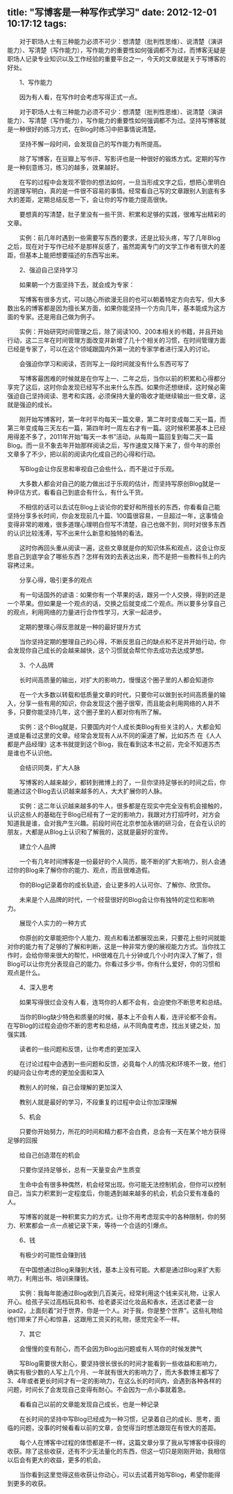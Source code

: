 title: "写博客是一种写作式学习"
date: 2012-12-01 10:17:12
tags:
---
　　对于职场人士有三种能力必须不可少：想清楚（批判性思维）、说清楚（演讲能力）、写清楚（写作能力），写作能力的重要性如何强调都不为过，而博客无疑是职场人记录专业知识以及工作经验的重要平台之一，今天的文章就是关于写博客的好处。

　　1、写作能力

　　因为有人看，在写作时会考虑写得正式一点。

　　对于职场人士有三种能力必须不可少：想清楚（批判性思维）、说清楚（演讲能力）、写清楚（写作能力），写作能力的重要性如何强调都不为过。坚持写博客就是一种很好的练习方式，在Blog时练习中把事情说清楚。

　　坚持不懈一段时间，会发现自己的写作能力有所提高。

　　除了写博客，在豆瓣上写书评、写影评也是一种很好的锻炼方式。定期的写作是一种刻意练习，练习的越多，效果越好。

　　在写的过程中会发现不管你的想法如何，一旦当形成文字之后，想把心里明白的道理写明白，真的是一件很不容易的事情。经常看自己写的文章跟别人到底有多大的差距，定期总结反思一下，会让你的写作能力提高很快。

　　要想真的写清楚，肚子里没有一些干货、积累和足够的实践，很难写出精彩的文章。

　　实例：前几年时遇到一些需要写东西的要求，还是比较头疼，写了几年Blog之后，现在对于写作已经不是那样反感了，虽然距离专门的文学工作者有很大的差距，但基本上能把想要描述的东西写出来。

<!--more-->

　　2、强迫自己坚持学习

　　如果朝一个方面坚持下去，就会成为专家：

　　写博客有很多方式，可以随心所欲漫无目的也可以朝着特定方向去写，但大多数出名的博客都是因为擅长某方面，如果你能坚持一个方向几年，基本能成为这方面的专家。还是用自己做为例子。

　　实例：开始研究时间管理之后，除了阅读100、200本相关的书籍，并且开始行动，这二三年在时间管理方面改变并新增了几十个相关的习惯，在时间管理方面已经是专家了，可以在这个领域跟国内外第一流的专家学者进行深入的讨论。

　　会强迫你学习和阅读，否则写上一段时间就没有什么东西可写了

　　写博客最困难的时候就是在你写上一、二年之后，当你以前的积累和心得都分享完了这后，这时你会发现已经写不出来什么东西。如果你还想继续，这时候必需强迫自己坚持阅读、思考和实践，必须保持大量的吸收才能继续输出一些文章，这就是强迫的成长。

　　刚开始写博客时，第一年时平均每天一篇文章，第二年时变成每二天一篇，而第三年变成每三天左右一篇，第四年时一周左右才有一篇。这时候积累基本上已经用得差不多了，2011年开始“每天一本书”活动，从每周一篇回复到每二天一篇Blog。而一旦不象去年开始那样阅读之后，写作速度又降下来了，但今年的原创文章多了不少，把以前的阅读内化成自己的心得和行动。

　　写Blog会让你反思和审视自己会些什么，而不是过于乐观。

　　大多数人都会对自己的能力做出过于乐观的估计，而坚持写原创Blog就是一种评估方式，看看自己到底会有什么，有什么干货。

　　不相信的话可以去试在Blog上谈论你的爱好和所擅长的东西，你看看自己能坚持分享多长时间，你会发现前几十篇、100篇很容易，一旦超过一年，这事情会变得非常的艰难，很多道理心理明白但写不清楚，自己也做不到，同时对很多东西的认识比较浅溥，写不出来什么新意和独特的看法。

　　这时你再回头重从阅读一遍，这些文章就是你的知识体系和观点，这会让你反思自己到底学会了哪些东西？怎样有效的去表达出来，而不是把一些教科书上的内容拷过来。

　　分享心得，吸引更多的观点

　　有一句话国外的谚语：如果你有一个苹果的话，跟另一个人交换，得到的还是一个苹果。但如果是一个观点的话，交换之后就变成二个观点。所以要多分享自己的观点，利用网络的力量进行合作性学习，大家一起进步。

　　定期的整理心得反思就是一种的最好提升方式

　　当你坚持定期的整理自己的心得，不断反思自己的缺点和不足并开始行动，你会发现你自己成长的会越来越快，这个习惯就会帮忙你去成功去达成梦想。

　　3、个人品牌

　　长时间高质量的输出，对扩大的影响力，慢慢这个圈子里的人都会知道你

　　在一个大多数以转载和低质量文章的时代，只要你可以做到长时间高质量的输入，分享一些有用的知识，你会发现这个圈子很窄，而且能会利用网络的人并不多，只要你能坚持几年，这个圈子里的人都对你有所了解。

　　实例：这个Blog就是，只要国内对个人成长类Blog有些关注的人，大都会知道或是看过这里的文章。经常会发现有人从不同的渠道了解，比如苏杰  在《人人都是产品经理》这本书就提到这个Blog，我在看到这本书之前，完全不知道苏杰是谁也不认识他。

　　会结识同类，扩大人脉

　　写博客的人越来越少，都转到微博上的了，一旦你坚持足够长的时间之后，你能通过这个Blog去认识越来越多的人，大大扩展你的人脉。

　　实例：这二年认识越来越多的牛人，很多都是在现实中完全没有机会接触的，认识这些人的基础在于Blog已经有了一定的影响力，我跟对方打招呼时，对方会知道我是谁，会对我产生兴趣。前段时间在北京参加永锡的研习会，在会在认识的朋友，大都是从Blog上认识和了解我的，这就是最好的宣传。

　　建立个人品牌

　　一个有几年时间博客是一份最好的个人简历，能不断的扩大影响力，别人会通过你的Blog来了解你你的能力、观点，而且很难造假。

　　你的Blog记录着你的成长轨迹，会让更多的人认可你、了解你、欣赏你。

　　未来是个人品牌的时代，一个经营很好的Blog会让你有独特的定位和影响力。

　　展现个人实力的一种方式

　　你原创的文章能把你个人能力、观点和看法都展现出来，只要花上些时间就能对你的能力有了足够的了解和判断，这是一种非常方便的展视能力方式。当你找工作时，会给你带来很大的帮忙，HR很难在几十分钟或几个小时内深入了解了，但Blog可以让你充分表现自己的能力。你看过多少书，你有什么爱好，你的习惯和观点是什么。

　　4、深入思考

　　如果写得很烂会没有人看，连骂你的人都不会有，会迫使你不断思考和总结。

　　当你的Blog缺少特色和质量的时候，基本上不会有人看，连评论都不会有。在写Blog的过程会迫你不断的思考和总结，从不同角度考虑，找出关键之处，加强实践.

　　读者的一些问题和反馈，让你考虑的更加深入

　　在讨论过程中会遇到一些问题和反馈，必竟每个人的情况和环境不一致，他们的疑问会让你考虑的更加全面和深入

　　教别人的时候，自己会理解的更加深入

　　教别人就是最好的学习，不段重复的过程中会让你加深理解

　　5、机会

　　只要你开始努力，所花的时间和精力都不会白费，总会有一天在某个地方获得足够的回报

　　给自己创造潜在的机会

　　只要你坚持足够长，总有一天量变会产生质变

　　生命中会有很多种偶然，机会经常出现。你可能无法控制机会，但你可以控制自己，当实力积累到一定程度后，你能遇到越来越多的机会，机会只爱有准备的人。

　　写博客的就是一种积累实力的方式，让你不用考虑现实中的各种限制，你的努力、积累都会一点一点被记录下来，等待一个合适的引爆点。

　　6、钱

　　有极少的可能性会赚到钱

　　在中国想通过Blog来赚到大钱，基本上没有可能。大都是通过Blog来扩大影响力，利用出书、培训来赚钱。

　　实例：我每年能通过Blog收到几百美元，经常利用这个钱来买礼物，让家人开心。给孩子买过高档玩具和书、给老婆买过化妆品和香水，还送过老婆一台ipad2，上面刻着“对于世界，你是一个人。对于我，你是整个世界”。这些礼物给他们带来了开心和惊喜，这跟用工资买的礼物，感觉完全不一样。

　　7、其它

　　会慢慢的变有耐心，而不会因为Blog出问题或有人骂你的时候发脾气

　　写Blog需要很大耐心，要坚持很长很长的时间才能看到一些收益和影响力，确实有极少数的人写上几个月、一年就有很大的影响力了，而大多数博主都写了3、4年或者更长时间才有一定的影响力，在这么长的时间内，会遇到各种各样的问题，时间长了会发现自己变得有耐心。不会因为一点小事就着急。

　　看看自己以前的文章能发现自己成长，也是一种记录

　　在长时间的坚持中写Blog已经成为一种习惯，记录着自己的成长、思考，面临的问题，没事的时候看看以前的文章，会觉得当时想法跟现在有很大的差距。

　　每个人在博客中过程的体悟都是不一样，这篇文章分享了我从写博客中获得的收获。除了这些收获，还有不少无法量化的东西，但这一切只是刚刚开始，我相信以后会有更大的收益，更多的机会。

　　当你看到这里觉得这些收获让你动心，可以去试着开始写Blog，希望你能得到更多的收获。